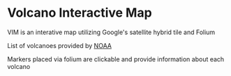 # Volcano Interactive Map

VIM is an interative map utilizing Google's satellite hybrid tile and Folium

List of volcanoes provided by [NOAA](https://catalog.data.gov/dataset/global-volcano-locations-database)

Markers placed via folium are clickable and provide information about each volcano

